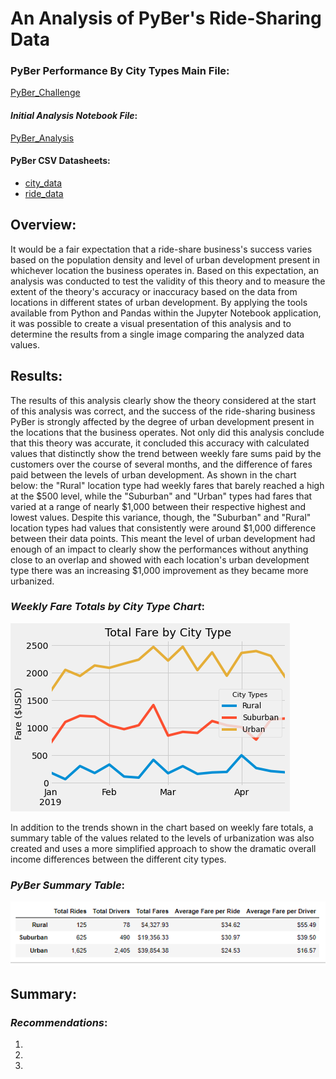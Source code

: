 # An Analysis of PyBer's Ride-Sharing Data

### PyBer Performance By City Types Main File:
[PyBer_Challenge](PyBer_Challenge.ipynb)

#### *Initial Analysis Notebook File*:
[PyBer_Analysis](PyBer_Analysis.ipynb)

#### PyBer CSV Datasheets:
- [city_data](Resources/city_data.csv)
- [ride_data](Resources/ride_data.csv)

## **Overview**:
It would be a fair expectation that a ride-share business's success varies based on the population density and level of urban development present in whichever location the business operates in. Based on this expectation, an analysis was conducted to test the validity of this theory and to measure the extent of the theory's accuracy or inaccuracy based on the data from locations in different states of urban development. By applying the tools available from Python and Pandas within the Jupyter Notebook application, it was possible to create a visual presentation of this analysis and to determine the results from a single image comparing the analyzed data values.

## **Results**:
The results of this analysis clearly show the theory considered at the start of this analysis was correct, and the success of the ride-sharing business PyBer is strongly affected by the degree of urban development present in the locations that the business operates. Not only did this analysis conclude that this theory was accurate, it concluded this accuracy with calculated values that distinctly show the trend between weekly fare sums paid by the customers over the course of several months, and the difference of fares paid between the levels of urban development. As shown in the chart below: the "Rural" location type had weekly fares that barely reached a high at the $500 level, while the "Suburban" and "Urban" types had fares that varied at a range of nearly $1,000 between their respective highest and lowest values. Despite this variance, though, the "Suburban" and "Rural" location types had values that consistently were around $1,000 difference between their data points. This meant the level of urban development had enough of an impact to clearly show the performances without anything close to an overlap and showed with each location's urban development type there was an increasing $1,000 improvement as they became more urbanized.

### *Weekly Fare Totals by City Type Chart*:
![PyBer_city_fare_summary](analysis/PyBer_city_fare_summary.png)

In addition to the trends shown in the chart based on weekly fare totals, a summary table of the values related to the levels of urbanization was also created and uses a more simplified approach to show the dramatic overall income differences between the different city types.
### *PyBer Summary Table*:
![PyBer_summary](analysis/PyBer_summary.png)

## **Summary**:

### *Recommendations*:
1. 
2. 
3. 
